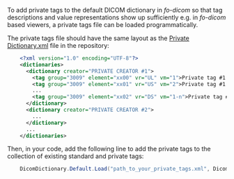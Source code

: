To add private tags to the default DICOM dictionary in *fo-dicom* so that tag descriptions and value representations show up sufficiently e.g. in *fo-dicom* based viewers, a private tags file can be loaded programmatically.

The private tags file should have the same layout as the [Private Dictionary.xml](https://github.com/fo-dicom/fo-dicom/blob/development/DICOM/Dictionaries/Private%20Dictionary.xml) file in the repository:

```xml
    <?xml version="1.0" encoding="UTF-8"?>
    <dictionaries>
      <dictionary creator="PRIVATE CREATOR #1">
        <tag group="3009" element="xx00" vr="UL" vm="1">Private tag #1 description</tag>
        <tag group="3009" element="xx01" vr="US" vm="2">Private tag #1 description</tag>
        ...
        <tag group="3009" element="xx02" vr="DS" vm="1-n">Private tag #N description</tag>
      </dictionary>
      <dictionary creator="PRIVATE CREATOR #2">
        ...
      </dictionary>
      ...
    </dictionaries>
```

Then, in your code, add the following line to add the private tags to the collection of existing standard and private tags:

```csharp
    DicomDictionary.Default.Load("path_to_your_private_tags.xml", DicomDictionaryFormat.XML);
```
